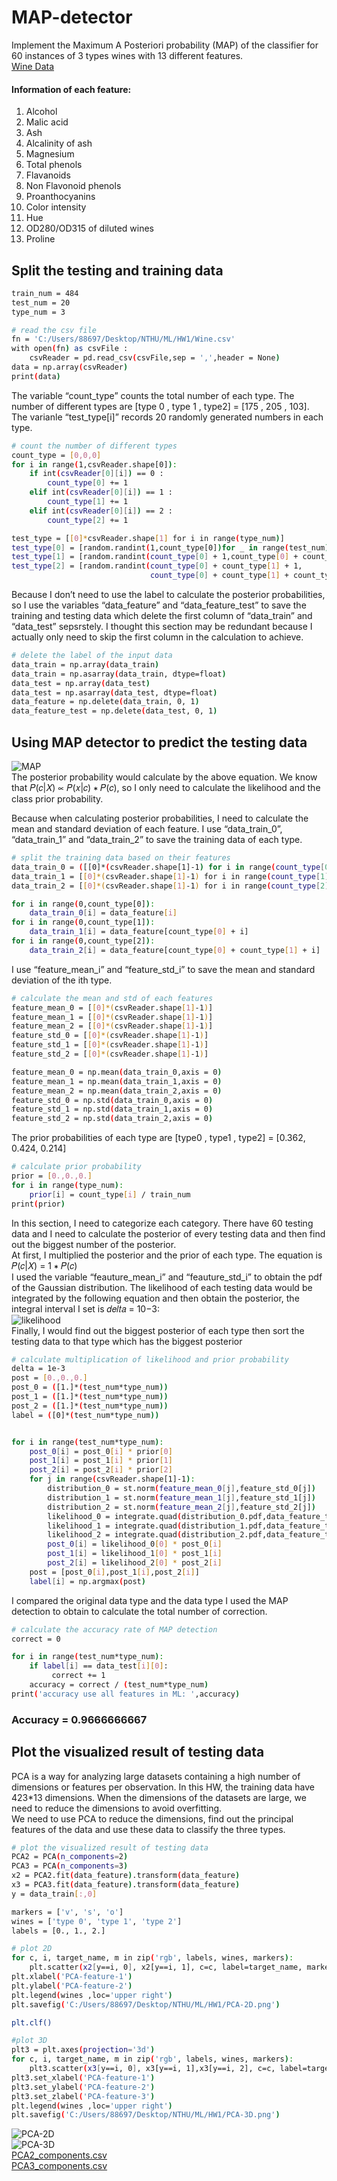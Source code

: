 # MAP-detector
Implement the Maximum A Posteriori  probability (MAP) of the classifier for 60 instances of 3 types wines with 13 different features.   
[Wine Data](https://archive.ics.uci.edu/ml/datasets/Wine) 
#### Information of each feature: 
1. Alcohol  
2. Malic acid  
3. Ash  
4. Alcalinity of ash  
5. Magnesium  
6. Total phenols  
7. Flavanoids  
8. Non Flavonoid phenols  
9. Proanthocyanins  
10. Color intensity  
11. Hue  
12. OD280/OD315 of diluted wines   
13. Proline  
 
##  Split the testing and training data
```sh
train_num = 484
test_num = 20
type_num = 3

# read the csv file 
fn = 'C:/Users/88697/Desktop/NTHU/ML/HW1/Wine.csv'
with open(fn) as csvFile : 
    csvReader = pd.read_csv(csvFile,sep = ',',header = None) 
data = np.array(csvReader)
print(data)
```
The variable “count_type” counts the total number of each type. The number of different types are [type 0 , type 1 , type2] = [175 , 205 , 103]. The varianle “test_type[i]” records 20 randomly generated numbers in each type.  

```sh
# count the number of different types
count_type = [0,0,0]
for i in range(1,csvReader.shape[0]):
    if int(csvReader[0][i]) == 0 : 
        count_type[0] += 1
    elif int(csvReader[0][i]) == 1 :
        count_type[1] += 1
    elif int(csvReader[0][i]) == 2 :
        count_type[2] += 1

test_type = [[0]*csvReader.shape[1] for i in range(type_num)]
test_type[0] = [random.randint(1,count_type[0])for _ in range(test_num)]
test_type[1] = [random.randint(count_type[0] + 1,count_type[0] + count_type[1])for _ in range(test_num)]
test_type[2] = [random.randint(count_type[0] + count_type[1] + 1,
                               count_type[0] + count_type[1] + count_type[2])for _ in range(test_num)]
```
Because I don’t need to use the label to calculate the posterior probabilities, so I use the variables “data_feature” and “data_feature_test” to save the training and testing data which delete the first column of “data_train” and “data_test” sepsrstely. I thought this section may be redundant because I actually only need to skip the first column in the calculation to achieve.  

```sh
# delete the label of the input data
data_train = np.array(data_train)
data_train = np.asarray(data_train, dtype=float)
data_test = np.array(data_test)
data_test = np.asarray(data_test, dtype=float)
data_feature = np.delete(data_train, 0, 1)
data_feature_test = np.delete(data_test, 0, 1)
```
## Using MAP detector to predict the testing data
![MAP](https://user-images.githubusercontent.com/75994180/227760788-8126c56d-3a0a-4868-8261-b80e4ac6bfb3.png)  
The posterior probability would calculate by the above equation. We know that 𝑃(𝑐|𝑋) ∝ 𝑃(𝑥|𝑐) ∗ 𝑃(𝑐), so I only need to calculate the likelihood and the class prior probability.  

Because when calculating posterior probabilities, I need to calculate the mean and standard deviation of each feature. I use “data_train_0”, “data_train_1” and “data_train_2” to save the training data of each type.  
```sh
# split the training data based on their features
data_train_0 = ([[0]*(csvReader.shape[1]-1) for i in range(count_type[0])])
data_train_1 = [[0]*(csvReader.shape[1]-1) for i in range(count_type[1])]
data_train_2 = [[0]*(csvReader.shape[1]-1) for i in range(count_type[2])]

for i in range(0,count_type[0]):
    data_train_0[i] = data_feature[i]
for i in range(0,count_type[1]):
    data_train_1[i] = data_feature[count_type[0] + i]
for i in range(0,count_type[2]):
    data_train_2[i] = data_feature[count_type[0] + count_type[1] + i]
```
I use “feature_mean_i” and “feature_std_i” to save the mean and standard deviation of the ith type.  
```sh
# calculate the mean and std of each features
feature_mean_0 = [[0]*(csvReader.shape[1]-1)]
feature_mean_1 = [[0]*(csvReader.shape[1]-1)]
feature_mean_2 = [[0]*(csvReader.shape[1]-1)]
feature_std_0 = [[0]*(csvReader.shape[1]-1)]
feature_std_1 = [[0]*(csvReader.shape[1]-1)]
feature_std_2 = [[0]*(csvReader.shape[1]-1)]

feature_mean_0 = np.mean(data_train_0,axis = 0)
feature_mean_1 = np.mean(data_train_1,axis = 0)
feature_mean_2 = np.mean(data_train_2,axis = 0)
feature_std_0 = np.std(data_train_0,axis = 0)
feature_std_1 = np.std(data_train_1,axis = 0)
feature_std_2 = np.std(data_train_2,axis = 0)
```
The prior probabilities of each type are [type0 , type1 , type2] = [0.362, 0.424, 0.214]  
```sh
# calculate prior probability
prior = [0.,0.,0.]
for i in range(type_num):
    prior[i] = count_type[i] / train_num
print(prior)
```

In this section, I need to categorize each category. There have 60 testing data and I need to calculate the posterior of every testing data and then find out the biggest number of the posterior.  
At first, I multiplied the posterior and the prior of each type. The equation is 𝑃(𝑐|𝑋) = 1 ∗ 𝑃(𝑐)  
I used the variable “feauture_mean_i” and “feauture_std_i” to obtain the pdf of the Gaussian distribution. The likelihood of each testing data would be integrated by the following equation and then obtain the posterior, the integral interval I set is 𝑑𝑒𝑙𝑡𝑎 = 10−3:  
![likelihood](https://user-images.githubusercontent.com/75994180/227760881-6c413138-a918-42f1-97ca-761f9b2f0988.png)  
Finally, I would find out the biggest posterior of each type then sort the testing data to that type which has the biggest posterior  
```sh
# calculate multiplication of likelihood and prior probability
delta = 1e-3
post = [0.,0.,0.]
post_0 = ([1.]*(test_num*type_num))
post_1 = ([1.]*(test_num*type_num))
post_2 = ([1.]*(test_num*type_num))
label = ([0]*(test_num*type_num))


for i in range(test_num*type_num):
    post_0[i] = post_0[i] * prior[0]
    post_1[i] = post_1[i] * prior[1]
    post_2[i] = post_2[i] * prior[2]
    for j in range(csvReader.shape[1]-1):
        distribution_0 = st.norm(feature_mean_0[j],feature_std_0[j])
        distribution_1 = st.norm(feature_mean_1[j],feature_std_1[j])
        distribution_2 = st.norm(feature_mean_2[j],feature_std_2[j])
        likelihood_0 = integrate.quad(distribution_0.pdf,data_feature_test[i][j], data_feature_test[i][j]+delta)
        likelihood_1 = integrate.quad(distribution_1.pdf,data_feature_test[i][j], data_feature_test[i][j]+delta)
        likelihood_2 = integrate.quad(distribution_2.pdf,data_feature_test[i][j], data_feature_test[i][j]+delta)
        post_0[i] = likelihood_0[0] * post_0[i]
        post_1[i] = likelihood_1[0] * post_1[i]
        post_2[i] = likelihood_2[0] * post_2[i]
    post = [post_0[i],post_1[i],post_2[i]]
    label[i] = np.argmax(post)

```
I compared the original data type and the data type I used the MAP detection to obtain to calculate the total number of correction.  
```sh
# calculate the accuracy rate of MAP detection
correct = 0

for i in range(test_num*type_num):
    if label[i] == data_test[i][0]:
         correct += 1
    accuracy = correct / (test_num*type_num)
print('accuracy use all features in ML: ',accuracy)
```
### Accuracy = 0.9666666667  
## Plot the visualized result of testing data
PCA is a way for analyzing large datasets containing a high number of dimensions or features per observation. In this HW, the training data have 423*13 dimensions. When the dimensions of the datasets are large, we need to reduce the dimensions to avoid overfitting.  
We need to use PCA to reduce the dimensions, find out the principal features of the data and use these data to classify the three types. 

```sh
# plot the visualized result of testing data
PCA2 = PCA(n_components=2)
PCA3 = PCA(n_components=3)
x2 = PCA2.fit(data_feature).transform(data_feature)
x3 = PCA3.fit(data_feature).transform(data_feature)
y = data_train[:,0]

markers = ['v', 's', 'o']
wines = ['type 0', 'type 1', 'type 2']
labels = [0., 1., 2.]

# plot 2D
for c, i, target_name, m in zip('rgb', labels, wines, markers):
    plt.scatter(x2[y==i, 0], x2[y==i, 1], c=c, label=target_name, marker=m)
plt.xlabel('PCA-feature-1')
plt.ylabel('PCA-feature-2')
plt.legend(wines ,loc='upper right')
plt.savefig('C:/Users/88697/Desktop/NTHU/ML/HW1/PCA-2D.png')

plt.clf()

#plot 3D
plt3 = plt.axes(projection='3d')
for c, i, target_name, m in zip('rgb', labels, wines, markers):
    plt3.scatter(x3[y==i, 0], x3[y==i, 1],x3[y==i, 2], c=c, label=target_name, marker=m)
plt3.set_xlabel('PCA-feature-1')
plt3.set_ylabel('PCA-feature-2')
plt3.set_zlabel('PCA-feature-3')
plt.legend(wines ,loc='upper right')
plt.savefig('C:/Users/88697/Desktop/NTHU/ML/HW1/PCA-3D.png')
```
![PCA-2D](https://user-images.githubusercontent.com/75994180/227760603-8f23d427-455c-4edf-a7b2-5a1ec844c84e.png)  
![PCA-3D](https://user-images.githubusercontent.com/75994180/227760980-6f4a1e14-3726-4258-84c0-71bf2273020a.png)  
[PCA2_components.csv](https://github.com/hsieh672/MAP-detector/files/11070988/PCA2_components.csv)  
[PCA3_components.csv](https://github.com/hsieh672/MAP-detector/files/11070989/PCA3_components.csv)  

